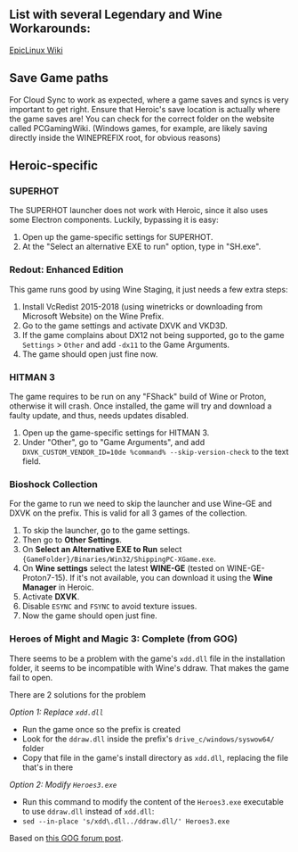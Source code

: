 ## List with several Legendary and Wine Workarounds:
[EpicLinux Wiki](https://github.com/CommandMC/EpicLinux/wiki)

## Save Game paths
For Cloud Sync to work as expected, where a game saves and syncs is very important to get right. Ensure that Heroic's save location is actually where the game saves are! You can check for the correct folder on the website called PCGamingWiki. (Windows games, for example, are likely saving directly inside the WINEPREFIX root, for obvious reasons)

## Heroic-specific

### SUPERHOT
The SUPERHOT launcher does not work with Heroic, since it also uses some Electron components. Luckily, bypassing it is easy:
1. Open up the game-specific settings for SUPERHOT.
2. At the "Select an alternative EXE to run" option, type in "SH.exe".


### Redout: Enhanced Edition
This game runs good by using Wine Staging, it just needs a few extra steps:
1. Install VcRedist 2015-2018 (using winetricks or downloading from Microsoft Website) on the Wine Prefix.
2. Go to the game settings and activate DXVK and VKD3D.
3. If the game complains about DX12 not being supported, go to the game `Settings` > `Other` and add `-dx11` to the Game Arguments.
4. The game should open just fine now.

### HITMAN 3
The game requires to be run on any "FShack" build of Wine or Proton, otherwise it will crash. Once installed, the game will try and download a faulty update, and thus, needs updates disabled.
1. Open up the game-specific settings for HITMAN 3.
2. Under "Other", go to "Game Arguments", and add `DXVK_CUSTOM_VENDOR_ID=10de %command% --skip-version-check` to the text field.

### Bioshock Collection
For the game to run we need to skip the launcher and use Wine-GE and DXVK on the prefix. This is valid for all 3 games of the collection.
1. To skip the launcher, go to the game settings.
2. Then go to **Other Settings**.
3. On **Select an Alternative EXE to Run** select `{GameFolder}/Binaries/Win32/ShippingPC-XGame.exe`.
4. On **Wine settings** select the latest **WINE-GE** (tested on WINE-GE-Proton7-15). If it's not available, you can download it using the **Wine Manager** in Heroic.
5. Activate **DXVK**.
6. Disable `ESYNC` and `FSYNC` to avoid texture issues.
7. Now the game should open just fine.

### Heroes of Might and Magic 3: Complete (from GOG)

There seems to be a problem with the game's `xdd.dll` file in the installation folder, it seems to be incompatible with Wine's ddraw. That makes the game fail to open.

There are 2 solutions for the problem

*Option 1: Replace `xdd.dll`*
- Run the game once so the prefix is created
- Look for the `ddraw.dll` inside the prefix's `drive_c/windows/syswow64/` folder
- Copy that file in the game's install directory as `xdd.dll`, replacing the file that's in there

*Option 2: Modify `Heroes3.exe`*
- Run this command to modify the content of the `Heroes3.exe` executable to use `ddraw.dll` instead of `xdd.dll`:
- `sed --in-place 's/xdd\.dll../ddraw.dll/' Heroes3.exe`

Based on [this GOG forum post](https://www.gog.com/forum/heroes_of_might_and_magic_series/if_you_cant_get_homm3_to_work_after_the_latest_update_on_linux_with_wine_read_this/post3).